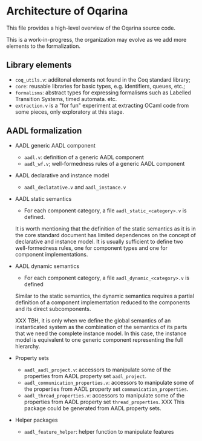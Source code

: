 # Architecture of Oqarina

This file provides a high-level overview of the Oqarina source code.

This is a work-in-progress, the organization may evolve as we add more elements to the formalization.

## Library elements

* `coq_utils.v`: additonal elements not found in the Coq standard library;
* `core`: reusable libraries for basic types, e.g. identifiers, queues, etc.;
* `formalisms`: abstract types for expressing formalisms such as Labelled Transition Systems, timed automata. etc.
* `extraction.v` is a "for fun" experiment at extracting OCaml code from some pieces, only exploratory at this stage.

## AADL formalization

* AADL generic AADL component
    * `aadl.v`: definition of a generic AADL component
    * `aadl_wf.v`; well-formedness rules of a generic AADL component

* AADL declarative and instance model
    * `aadl_declatative.v` and `aadl_instance.v`

* AADL static semantics
    * For each component category, a file `aadl_static_<category>.v` is defined.

    It is worth mentioning that the definition of the static semantics as it is in the core standard document has limited dependences on the concept of declarative and instance model. It is usually sufficient to define two well-formedness rules, one for component types and one for component implementations.

* AADL dynamic semantics
    * For each component category, a file `aadl_dynamic_<category>.v` is defined

    Similar to the static semantics, the dynamic semantics requires a partial definition of a component implementation reduced to the components and its direct subcomponents.

    XXX TBH, it is only when we define the global semantics of an instanticated system as the combination of the semantics of its parts that we need the complete instance model. In this case, the instance model is equivalent to one generic component representing the full hierarchy.

* Property sets
    * `aadl_aadl_project.v`: accessors to manipulate some of the properties from AADL property set `aadl_project`.
    * `aadl_communication_properties.v`: accessors to manipulate some of the properties from AADL property set `communication_properties`.
    * `aadl_thread_properties.v`: accessors to manipulate some of the properties from AADL property set `thread_properties`.
  XXX This package could be generated from AADL property sets.
  
* Helper packages
    * `aadl_feature_helper`: helper function to manipulate features

